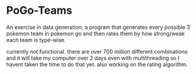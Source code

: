 # PoGo-Teams
An exercise in data generation; a program that generates every possible 3 pokemon team in pokemon go and then rates them by how strong/weak each team is type-wise.

currently not functional. there are over 700 million different combinations and it will take my computer over 2 days even with multithreading so I havent taken the time to
do that yet. also working on the rating algorithm.
